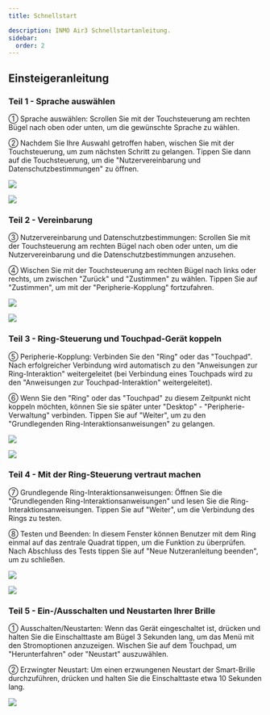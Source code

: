 ```yaml
---
title: Schnellstart

description: INMO Air3 Schnellstartanleitung.
sidebar:
  order: 2
---
```


## Einsteigeranleitung

### Teil 1 - Sprache auswählen

① Sprache auswählen: Scrollen Sie mit der Touchsteuerung am rechten Bügel nach oben oder unten, um die gewünschte Sprache zu wählen.  
  
② Nachdem Sie Ihre Auswahl getroffen haben, wischen Sie mit der Touchsteuerung, um zum nächsten Schritt zu gelangen. Tippen Sie dann auf die Touchsteuerung, um die "Nutzervereinbarung und Datenschutzbestimmungen" zu öffnen.  

![](public/images/air3/de/quick-start-13.png)

![](public/images/air3/de/quick-start-14.jpg)

### Teil 2 - Vereinbarung 

③ Nutzervereinbarung und Datenschutzbestimmungen: Scrollen Sie mit der Touchsteuerung am rechten Bügel nach oben oder unten, um die Nutzervereinbarung und die Datenschutzbestimmungen anzusehen.  
  
④ Wischen Sie mit der Touchsteuerung am rechten Bügel nach links oder rechts, um zwischen "Zurück" und "Zustimmen" zu wählen. Tippen Sie auf "Zustimmen", um mit der "Peripherie-Kopplung" fortzufahren.  

![](public/images/air3/de/quick-start-15.png)

![](public/images/air3/de/quick-start-16.jpg)

### Teil 3 - Ring-Steuerung und Touchpad-Gerät koppeln

⑤ Peripherie-Kopplung: Verbinden Sie den "Ring" oder das "Touchpad". Nach erfolgreicher Verbindung wird automatisch zu den "Anweisungen zur Ring-Interaktion" weitergeleitet (bei Verbindung eines Touchpads wird zu den "Anweisungen zur Touchpad-Interaktion" weitergeleitet).  
  
⑥ Wenn Sie den "Ring" oder das "Touchpad" zu diesem Zeitpunkt nicht koppeln möchten, können Sie sie später unter "Desktop" - "Peripherie-Verwaltung" verbinden. Tippen Sie auf "Weiter", um zu den "Grundlegenden Ring-Interaktionsanweisungen" zu gelangen.  

![](public/images/air3/de/quick-start-17.png)

![](public/images/air3/de/quick-start-18.png)

### Teil 4 - Mit der Ring-Steuerung vertraut machen

⑦ Grundlegende Ring-Interaktionsanweisungen: Öffnen Sie die "Grundlegenden Ring-Interaktionsanweisungen" und lesen Sie die Ring-Interaktionsanweisungen. Tippen Sie auf "Weiter", um die Verbindung des Rings zu testen.   
  
⑧ Testen und Beenden: In diesem Fenster können Benutzer mit dem Ring einmal auf das zentrale Quadrat tippen, um die Funktion zu überprüfen. Nach Abschluss des Tests tippen Sie auf "Neue Nutzeranleitung beenden", um zu schließen.  

![](public/images/air3/de/quick-start-19.png)

![](public/images/air3/de/quick-start-20.png)

### Teil 5 - Ein-/Ausschalten und Neustarten Ihrer Brille

① Ausschalten/Neustarten: Wenn das Gerät eingeschaltet ist, drücken und halten Sie die Einschalttaste am Bügel 3 Sekunden lang, um das Menü mit den Stromoptionen anzuzeigen. Wischen Sie auf dem Touchpad, um "Herunterfahren" oder "Neustart" auszuwählen.  
  
② Erzwingter Neustart: Um einen erzwungenen Neustart der Smart-Brille durchzuführen, drücken und halten Sie die Einschalttaste etwa 10 Sekunden lang.  

![](public/images/air3/de/quick-start-21.png)